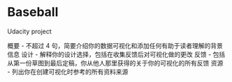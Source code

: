 # Baseball
Udacity project

概要 - 不超过 4 句，简要介绍你的数据可视化和添加任何有助于读者理解的背景信息
设计 - 解释你的设计选择，包括在收集反馈后对可视化做的更改
反馈 - 包括从第一份草图到最后定稿，你从他人那里获得的关于你的可视化的所有反馈
资源 - 列出你在创建可视化时参考的所有资料来源
